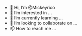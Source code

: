- 👋 Hi, I’m @Mickeyrico
- 👀 I’m interested in ...
- 🌱 I’m currently learning ...
- 💞️ I’m looking to collaborate on ...
- 📫 How to reach me ...

<!---
Mickeyrico/Mickeyrico is a ✨ special ✨ repository because its `README.md` (this file) appears on your GitHub profile.
You can click the Preview link to take a look at your changes.
--->
